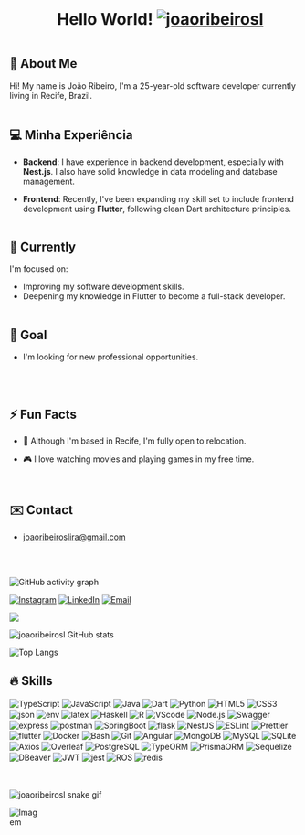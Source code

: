 
<!--título-->
<div id="user-content-toc">
  <ul align="center">
    <summary><h1 style="display: inline-block">Hello World!
      <a href="https://github.com/joaoribeirosl/"><img src="https://komarev.com/ghpvc/?username=joaoribeirosl" alt="joaoribeirosl" /></a>
    </h1></summary>
</div>



<!-- Presentation -->

<p>
  
  ## 👋 About Me 

  Hi! My name is João Ribeiro, I'm a 25-year-old software developer currently living in Recife, Brazil.
  <br>
  <br>

  ## 💻 Minha Experiência

- **Backend**: I have experience in backend development, especially with **Nest.js**. I also have solid knowledge in data modeling and database management.

- **Frontend**: Recently, I've been expanding my skill set to include frontend development using **Flutter**, following clean Dart architecture principles.
  <br>
  <br>

 ## 🌱 Currently

I'm focused on:
- Improving my software development skills.
- Deepening my knowledge in Flutter to become a full-stack developer.
  <br>
  <br>

## 🎯 Goal

- I'm looking for new professional opportunities.
<br>
<br>

## ⚡ Fun Facts

- 💬 Although I'm based in Recife, I'm fully open to relocation.

- 🎮 I love watching movies and playing games in my free time.
<br>
  
## ✉️ Contact

- joaoribeiroslira@gmail.com
 <br>
 <br>
</p>


![GitHub activity graph]( https://github-readme-activity-graph.vercel.app/graph?username=joaoribeirosl&theme=react-dark&area=true&hide_border=true#gh-light-mode-only)
    
<!-- Links -->

[![Instagram](https://img.shields.io/badge/Instagram-E4405F?style=for-the-badge&logo=instagram&logoColor=white)](https://www.instagram.com/joaoribeiro_86/)
[![LinkedIn](https://img.shields.io/badge/LinkedIn-0077B5?style=for-the-badge&logo=linkedin&logoColor=white)](https://www.linkedin.com/in/joão-ribeiro-7210841b9/)
[![Email](https://img.shields.io/badge/Email-D14836?style=for-the-badge&logo=gmail&logoColor=white)](mailto:joaoribeiroslira@gmail.com)


<!--divisor-->
<img src="https://user-images.githubusercontent.com/73097560/115834477-dbab4500-a447-11eb-908a-139a6edaec5c.gif">


<!-- GithubStats -->
![joaoribeirosl GitHub stats](https://github-readme-stats.vercel.app/api?username=joaoribeirosl&show_icons=true&theme=dracula)


![Top Langs](https://github-readme-stats.vercel.app/api/top-langs/?username=joaoribeirosl&theme=dracula&layout=compact)


## 🔥 Skills
<!-- Skills: Programming Languages -->
  <div style="flex-basis: 48%;">
    <img align="center" alt="TypeScript" src="https://img.shields.io/badge/TypeScript-007ACC?style=for-the-badge&logo=typescript&logoColor=white">
    <img align="center" alt="JavaScript" src="https://img.shields.io/badge/JavaScript-323330?style=for-the-badge&logo=javascript&logoColor=F7DF1E">
    <img align="center" alt="Java" src="https://img.shields.io/badge/java-%23ED8B00.svg?style=for-the-badge&logo=openjdk&logoColor=white">
    <img align="center" alt="Dart" src="https://img.shields.io/badge/Dart-0175C2?style=for-the-badge&logo=dart&logoColor=white">
    <img align="center" alt="Python" src="https://img.shields.io/badge/Python-FFD43B?style=for-the-badge&logo=python&logoColor=blue">
    <img align="center" alt="HTML5" src="https://img.shields.io/badge/HTML5-E34F26?style=for-the-badge&logo=html5&logoColor=white">
    <img align="center" alt="CSS3" src="https://img.shields.io/badge/CSS3-1572B6?style=for-the-badge&logo=css3&logoColor=white">
    <img align="center" alt="json" src="https://img.shields.io/badge/json-5E5C5C?style=for-the-badge&logo=json&logoColor=white">
    <img align="center" alt="env" src="https://img.shields.io/badge/.ENV-ECD53F.svg?style=for-the-badge&logo=dotenv&logoColor=black">
    <img align="center" alt="latex" src="https://img.shields.io/badge/LaTeX-47A141?style=for-the-badge&logo=LaTeX&logoColor=white">
    <img align="center" alt="Haskell" src="https://img.shields.io/badge/Haskell-5D4F85?style=for-the-badge&logo=haskell&logoColor=white">
    <img align="center" alt="R" src="https://img.shields.io/badge/R-276DC3?style=for-the-badge&logo=r&logoColor=white">
    <img align="center" alt="VScode" src="https://img.shields.io/badge/VSCode-0078D4?style=for-the-badge&logo=visual%20studio%20code&logoColor=white">
    <img align="center" alt="Node.js" src="https://img.shields.io/badge/Node%20js-339933?style=for-the-badge&logo=nodedotjs&logoColor=white">
    <img align="center" alt="Swagger" src="https://img.shields.io/badge/Swagger-85EA2D?style=for-the-badge&logo=Swagger&logoColor=white">
    <img align="center" alt="express" src="https://img.shields.io/badge/Express%20js-000000?style=for-the-badge&logo=express&logoColor=white">
    <img align="center" alt="postman" src="https://img.shields.io/badge/Postman-FF6C37?style=for-the-badge&logo=Postman&logoColor=white">
    <img align="center" alt="SpringBoot" src="https://img.shields.io/badge/Spring_Boot-F2F4F9?style=for-the-badge&logo=spring-boot">
    <img align="center" alt="flask" src="https://img.shields.io/badge/Flask-000000?style=for-the-badge&logo=flask&logoColor=white">
    <img align="center" alt="NestJS" src="https://img.shields.io/badge/nestjs-E0234E?style=for-the-badge&logo=nestjs&logoColor=white">
    <img align="center" alt="ESLint" src="https://img.shields.io/badge/eslint-3A33D1?style=for-the-badge&logo=eslint&logoColor=white">
    <img align="center" alt="Prettier" src="https://img.shields.io/badge/prettier-1A2C34?style=for-the-badge&logo=prettier&logoColor=F7BA3E">
    <img align="center" alt="flutter" src="https://img.shields.io/badge/Flutter-02569B?style=for-the-badge&logo=flutter&logoColor=white">
    <img align="center" alt="Docker" src="https://img.shields.io/badge/Docker-2CA5E0?style=for-the-badge&logo=docker&logoColor=white">
    <img align="center" alt="Bash" src="https://img.shields.io/badge/Shell_Script-121011?style=for-the-badge&logo=gnu-bash&logoColor=white">
    <img align="center" alt="Git" src="https://img.shields.io/badge/GIT-E44C30?style=for-the-badge&logo=git&logoColor=white">
    <img align="center" alt="Angular" src="https://img.shields.io/badge/Angular-DD0031?style=for-the-badge&logo=angular&logoColor=white">
    <img align="center" alt="MongoDB" src="https://img.shields.io/badge/MongoDB-4EA94B?style=for-the-badge&logo=mongodb&logoColor=white">
    <img align="center" alt="MySQL" src="https://img.shields.io/badge/MySQL-005C84?style=for-the-badge&logo=mysql&logoColor=white">
    <img align="center" alt="SQLite" src="https://img.shields.io/badge/Sqlite-003B57?style=for-the-badge&logo=sqlite&logoColor=white">
    <img align="center" alt="Axios" src="https://img.shields.io/badge/axios-671ddf?&style=for-the-badge&logo=axios&logoColor=white">
    <img align="center" alt="Overleaf" src="https://img.shields.io/badge/Overleaf-47A141?style=for-the-badge&logo=Overleaf&logoColor=white">
    <img align="center" alt="PostgreSQL" src="https://img.shields.io/badge/PostgreSQL-316192?style=for-the-badge&logo=postgresql&logoColor=white">
    <img align="center" alt="TypeORM" src="https://img.shields.io/badge/TypeORM-FE0803.svg?style=for-the-badge&logo=TypeORM&logoColor=white">
    <img align="center" alt="PrismaORM" src="https://img.shields.io/badge/Prisma-3982CE?style=for-the-badge&logo=Prisma&logoColor=white">
    <img align="center" alt="Sequelize" src="https://img.shields.io/badge/Sequelize-52B0E7?style=for-the-badge&logo=Sequelize&logoColor=white">
    <img align="center" alt="DBeaver" src="https://img.shields.io/badge/dbeaver-382923?style=for-the-badge&logo=dbeaver&logoColor=white">
    <img align="center" alt="JWT" src="https://img.shields.io/badge/JWT-000000?style=for-the-badge&logo=JSON%20web%20tokens&logoColor=white">
    <img align="center" alt="jest" src="https://img.shields.io/badge/Jest-C21325?style=for-the-badge&logo=jest&logoColor=white">
    <img align="center" alt="ROS" src="https://img.shields.io/badge/ROS-22314E?style=for-the-badge&logo=ROS&logoColor=white">
    <img align="center" alt="redis" src="https://img.shields.io/badge/redis-%23DD0031.svg?&style=for-the-badge&logo=redis&logoColor=white">
  </div>
<br>
<br>


  
![joaoribeirosl snake gif](https://github.com/joaoribeirosl/joaoribeirosl/blob/output/github-snake.svg)

<!-- GIF -->

<p align="left">
  <img align="center" src="https://github.com/joaoribeirosl/joaoribeirosl/assets/58136908/8acc8d12-881f-4b7e-b1f8-e80f0d4c2842" alt="Imagem" style="max-width: 50px; height: auto;">
</p>
